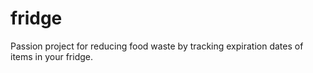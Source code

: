 # fridge
Passion project for reducing food waste by tracking expiration dates of items in your fridge. 
